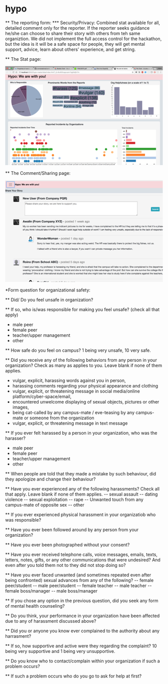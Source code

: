 # hypo


** The reporting form:
*** Security/Privacy: Combined stat available for all, detailed comment only for the reporter. If the reporter seeks guidance he/she can choose to share their story with others from teh same organiztion. We did not implement the full access control for the hackathon, but the idea is it will be a safe space for people, they will get mental support, advice, learn about others' experience, and get string.

** The Stat page:

  ![alt text](https://github.com/awalin/hypo-master/blob/master/Screen%20Shot%202018-03-04%20at%2011.49.14%20AM.png)
  
** The Comment/Sharing page:

 ![alt text](https://github.com/awalin/hypo-master/blob/master/Screen%20Shot%202018-03-04%20at%204.07.54%20PM.png)
 
  *Form question for organizational safety:
	
  **  Did/ Do you feel unsafe in organization? 	
  
  ** If so, who is/was responsible for making you feel unsafe? (check all that apply)	
  - male peer
  - female peer
  - teacher/upper management
  - other
  
  ** How safe do you feel on campus? 1 being very unsafe, 10 very safe.	
  
  ** Did you receive any of the following behaviors from any person in your organization? Check as many as applies to you.  Leave blank if none of them applies.	
  
  - vulgar, explicit, harassing words against you in person, 
  - harassing comments regarding your physical appearance and clothing
  - vulgar, explicit, or threatening message in social media/online platform/cyber-space/email, 
  - encountered unwelcome displaying of sexual objects, pictures or other images, 
  - being cat-called by any campus-mate / eve-teasing by any campus-mate or someone from the organization
  - vulgar, explicit, or threatening message in text message
  
  ** If you ever felt harassed by a person in your organization, who was the harasser?  
  - male peer
  - female peer
  - teacher/upper management
  - other
  
  ** When people are told that they made a mistake by such behaviour, did they apologize and change their behaviour?	
  
  ** Have you ever experienced any of the following harassments? Check all that apply. Leave blank if none of them applies.
  -- sexual assault
  -- dating violence
  -- sexual exploitation
  -- rape
  -- Unwanted touch from any campus-mate of opposite sex
  -- other
  
 ** If you ever experienced physical harassment in your organizatiob who was responsible?
  
 **   Have you ever been followed around by any person from your organization?	
  
 **   Have you ever been photographed without your consent?	
  
 **   Have you ever received telephone calls, voice messages, emails, texts, letters, notes, gifts, or any other communications that were undesired? And even after you told them not to they did not stop doing so?	
  
 **  Have you ever faced unwanted (and sometimes repeated even after being confronted) sexual advances from any of the following?
  -- female peer/student
  -- male peer/student
  -- female teacher
  -- male teacher
  -- female boss/manager
  -- male boss/manager
  
 **   If you chose any option in the previous question, did you seek any form of mental health counseling?	
  
 **   Do you think, your performance in your organization have been affected due to any of harassment discussed above?	
  
 **   Did you or anyone you know ever complained to the authority about any harrasment?	
  
 **   If so, how supportive and active were they regarding the complaint? 10 being very supportive and 1 being very unsupportive.	
  
 **   Do you know who to contact/complain within your organization if such a problem occurs?	
  
 **   If such a problem occurs who do you go to ask for help at first?						
